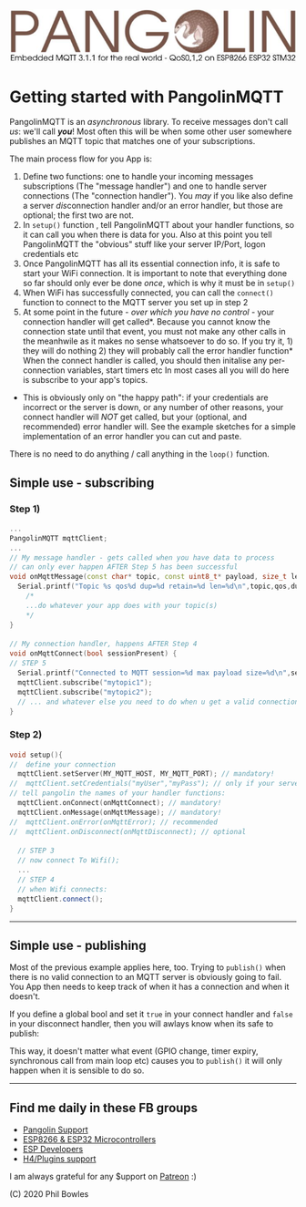 ![plainhdr](../assets/pangoplain.jpg)
# Getting started with PangolinMQTT

PangolinMQTT is an *asynchronous* library. To receive messages don't call *us*: we'll call ***you***! Most often this will be when some other user somewhere publishes an MQTT topic that matches one of your subscriptions.

The main process flow for you App is:

1) Define two functions: one to handle your incoming messages subscriptions (The "message handler")
   and one to handle server connections (The "connection handler"). You *may* if you like also define
   a server *dis*connection handler and/or an error handler, but those are optional; the first two are not.
2) In `setup()` function , tell PangolinMQTT about your handler functions, so it can call you when there is data for you.
   Also at this point you tell PangolinMQTT the "obvious" stuff like your server IP/Port, logon credentials etc
3) Once PangolinMQTT has all its essential connection info, it is safe to start your WiFi connection.
   It is important to note that everything done so far should only ever be done *once*, which is why it must be in `setup()`
4) When WiFi has successfully connected, you can call the `connect()` function to connect to the MQTT server you set up in step 2
5) At some point in the future - *over which you have no control* - your connection handler will get called*. 
   Because you cannot know the connection state until that event, you must not make any other calls in the meanhwile
   as it makes no sense whatsoever to do so. If you try it, 1) they will do nothing  2) they will probably call the error handler function*
   When the connect handler is called, you should then initalise any per-connection variables, start timers etc 
   In most cases all you will do here is subscribe to your app's topics.

* This is obviously only on "the happy path": if your credentials are incorrect or the server is down, or any number of other reasons, your connect handler will *NOT* get called, but your (optional, and recommended) error handler will. See the example sketches for a simple implementation of an error handler you can cut and paste.

There is no need to do anything / call anything in the `loop()` function.

## Simple use - subscribing

### Step 1)

```cpp
...
PangolinMQTT mqttClient;
...
// My message handler - gets called when you have data to process
// can only ever happen AFTER Step 5 has been successful
void onMqttMessage(const char* topic, const uint8_t* payload, size_t len,uint8_t qos,bool retain,bool dup) {
  Serial.printf("Topic %s qos%d dup=%d retain=%d len=%d\n",topic,qos,dup,retain,len);
    /*
    ...do whatever your app does with your topic(s)
    */
}

// My connection handler, happens AFTER Step 4
void onMqttConnect(bool sessionPresent) {
// STEP 5
  Serial.printf("Connected to MQTT session=%d max payload size=%d\n",sessionPresent,mqttClient.getMaxPayloadSize());
  mqttClient.subscribe("mytopic1");
  mqttClient.subscribe("mytopic2");
  // ... and whatever else you need to do when u get a valid connection
}

```

### Step 2)

```cpp
void setup(){
//  define your connection
  mqttClient.setServer(MY_MQTT_HOST, MY_MQTT_PORT); // mandatory!
//  mqttClient.setCredentials("myUser","myPass"); // only if your server requires them
// tell pangolin the names of your handler functions:
  mqttClient.onConnect(onMqttConnect); // mandatory!
  mqttClient.onMessage(onMqttMessage); // mandatory!
//  mqttClient.onError(onMqttError); // recommended
//  mqttClient.onDisconnect(onMqttDisconnect); // optional

  // STEP 3
  // now connect To Wifi();
  ...
  // STEP 4
  // when Wifi connects:
  mqttClient.connect();
}
```

---

## Simple use - publishing

Most of the previous example applies here, too. Trying to `publish()` when there is no valid connection to an MQTT server is obviously going to fail. You App then needs to keep track of when it has a connection and when it doesn't.

If you define a global bool and set it `true` in your connect handler and `false` in your disconnect handler, then you will awlays know when its safe to publish:



This way, it doesn't matter what event (GPIO change, timer expiry, synchronous call from main loop etc) causes you to `publish()` it will only happen when it is sensible to do so.


---

## Find me daily in these FB groups

* [Pangolin Support](https://www.facebook.com/groups/pangolinmqtt/)
* [ESP8266 & ESP32 Microcontrollers](https://www.facebook.com/groups/2125820374390340/)
* [ESP Developers](https://www.facebook.com/groups/ESP8266/)
* [H4/Plugins support](https://www.facebook.com/groups/h4plugins)

I am always grateful for any $upport on [Patreon](https://www.patreon.com/esparto) :)


(C) 2020 Phil Bowles
